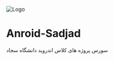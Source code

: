 ![Logo](http://ashkanam.ir/blog/wp-content/uploads/2018/01/Logo2.png)

# Anroid-Sadjad
سورس پروژه های کلاس اندروید دانشگاه سجاد
